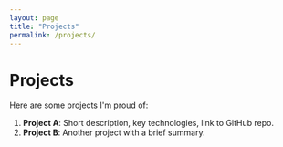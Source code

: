 ```yaml
---
layout: page
title: "Projects"
permalink: /projects/
---
```


# Projects

Here are some projects I'm proud of:

1. **Project A**: Short description, key technologies, link to GitHub repo.
2. **Project B**: Another project with a brief summary.


